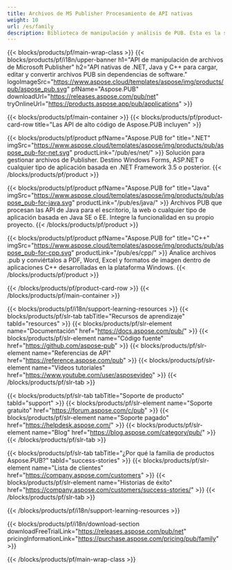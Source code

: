 ```yaml
---
title: Archivos de MS Publisher Procesamiento de API nativas
weight: 10
url: /es/family
description: Biblioteca de manipulación y análisis de PUB. Esta es la solución API para cargar, editar, renderizar y convertir archivos de MS Publisher a archivos PDF en cualquier plataforma.
---
```


{{< blocks/products/pf/main-wrap-class >}}
{{< blocks/products/pf/i18n/upper-banner h1="API de manipulación de archivos de Microsoft Publisher" h2="API nativas de .NET, Java y C++ para cargar, editar y convertir archivos PUB sin dependencias de software." logoImageSrc="https://www.aspose.cloud/templates/aspose/img/products/pub/aspose_pub.svg" pfName="Aspose.PUB" downloadUrl="https://releases.aspose.com/pub/net" tryOnlineUrl="https://products.aspose.app/pub/applications" >}}

{{< blocks/products/pf/main-container >}}
{{< blocks/products/pf/product-card-row title="Las API de alto código de Aspose.PUB incluyen" >}}

{{< blocks/products/pf/product pfName="Aspose.PUB for" title=".NET" imgSrc="https://www.aspose.cloud/templates/aspose/img/products/pub/aspose_pub-for-net.svg" productLink="/pub/es/net/" >}}
Solución para gestionar archivos de Publisher. Destino Windows Forms, ASP.NET o cualquier tipo de aplicación basada en .NET Framework 3.5 o posterior.
{{< /blocks/products/pf/product >}}

{{< blocks/products/pf/product pfName="Aspose.PUB for" title="Java" imgSrc="https://www.aspose.cloud/templates/aspose/img/products/pub/aspose_pub-for-java.svg" productLink="/pub/es/java/" >}}
Archivos PUB que procesan las API de Java para el escritorio, la web o cualquier tipo de aplicación basada en Java SE o EE. Integre la funcionalidad en su propio proyecto.
{{< /blocks/products/pf/product >}}

{{< blocks/products/pf/product pfName="Aspose.PUB for" title="C++" imgSrc="https://www.aspose.cloud/templates/aspose/img/products/pub/aspose_pub-for-cpp.svg" productLink="/pub/es/cpp/" >}}
Analice archivos .pub y conviértalos a PDF, Word, Excel y formatos de imagen dentro de aplicaciones C++ desarrolladas en la plataforma Windows.
{{< /blocks/products/pf/product >}}

{{< /blocks/products/pf/product-card-row >}}
{{< /blocks/products/pf/main-container >}}

{{< blocks/products/pf/i18n/support-learning-resources >}}
{{< blocks/products/pf/slr-tab tabTitle="Recursos de aprendizaje" tabId="resources" >}}
{{< blocks/products/pf/slr-element name="Documentación" href="https://docs.aspose.com/pub/" >}}
{{< blocks/products/pf/slr-element name="Código fuente" href="https://github.com/aspose-pub" >}}
{{< blocks/products/pf/slr-element name="Referencias de API" href="https://reference.aspose.com/pub" >}}
{{< blocks/products/pf/slr-element name="Vídeos tutoriales" href="https://www.youtube.com/user/asposevideo" >}}
{{< /blocks/products/pf/slr-tab >}}

{{< blocks/products/pf/slr-tab tabTitle="Soporte de producto" tabId="support" >}}
{{< blocks/products/pf/slr-element name="Soporte gratuito" href="https://forum.aspose.com/c/pub" >}}
{{< blocks/products/pf/slr-element name="Soporte pagado" href="https://helpdesk.aspose.com/" >}}
{{< blocks/products/pf/slr-element name="Blog" href="https://blog.aspose.com/category/pub/" >}}
{{< /blocks/products/pf/slr-tab >}}

{{< blocks/products/pf/slr-tab tabTitle="¿Por qué la familia de productos Aspose.PUB?" tabId="success-stories" >}}
{{< blocks/products/pf/slr-element name="Lista de clientes" href="https://company.aspose.com/customers" >}}
{{< blocks/products/pf/slr-element name="Historias de éxito" href="https://company.aspose.com/customers/success-stories/" >}}
{{< /blocks/products/pf/slr-tab >}}

{{< /blocks/products/pf/i18n/support-learning-resources >}}

{{< blocks/products/pf/i18n/download-section downloadFreeTrialLink="https://releases.aspose.com/pub/net" pricingInformationLink="https://purchase.aspose.com/pricing/pub/family" >}}

{{< /blocks/products/pf/main-wrap-class >}}